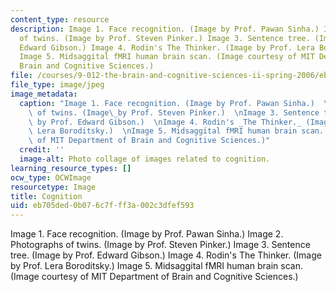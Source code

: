 ```yaml
---
content_type: resource
description: Image 1. Face recognition. (Image by Prof. Pawan Sinha.) Image 2. Photographs
  of twins. (Image by Prof. Steven Pinker.) Image 3. Sentence tree. (Image by Prof.
  Edward Gibson.) Image 4. Rodin's The Thinker. (Image by Prof. Lera Boroditsky.)
  Image 5. Midsaggital fMRI human brain scan. (Image courtesy of MIT Department of
  Brain and Cognitive Sciences.)
file: /courses/9-012-the-brain-and-cognitive-sciences-ii-spring-2006/eb705ded0b076c7fff3a002c3dfef593_9-012s06.jpg
file_type: image/jpeg
image_metadata:
  caption: "Image 1. Face recognition. (Image by Prof. Pawan Sinha.)  \nImage 2. Photographs\
    \ of twins. (Image\_by Prof. Steven Pinker.)  \nImage 3. Sentence tree. (Image\
    \ by Prof. Edward Gibson.)  \nImage 4. Rodin's _The Thinker._ (Image by Prof.\
    \ Lera Boroditsky.)  \nImage 5. Midsaggital fMRI human brain scan. (Image courtesy\
    \ of MIT Department of Brain and Cognitive Sciences.)"
  credit: ''
  image-alt: Photo collage of images related to cognition.
learning_resource_types: []
ocw_type: OCWImage
resourcetype: Image
title: Cognition
uid: eb705ded-0b07-6c7f-ff3a-002c3dfef593
---
```

Image 1. Face recognition. (Image by Prof. Pawan Sinha.) Image 2. Photographs of twins. (Image by Prof. Steven Pinker.) Image 3. Sentence tree. (Image by Prof. Edward Gibson.) Image 4. Rodin's The Thinker. (Image by Prof. Lera Boroditsky.) Image 5. Midsaggital fMRI human brain scan. (Image courtesy of MIT Department of Brain and Cognitive Sciences.)


